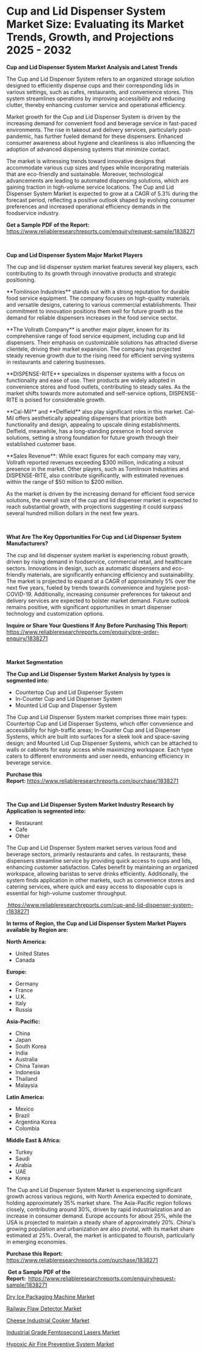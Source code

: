 <p><h1>Cup and Lid Dispenser System Market Size: Evaluating its Market Trends, Growth, and Projections 2025 - 2032</h1></p><p><strong>Cup and Lid Dispenser System Market Analysis and Latest Trends</strong></p>
<p><p>The Cup and Lid Dispenser System refers to an organized storage solution designed to efficiently dispense cups and their corresponding lids in various settings, such as cafes, restaurants, and convenience stores. This system streamlines operations by improving accessibility and reducing clutter, thereby enhancing customer service and operational efficiency. </p><p>Market growth for the Cup and Lid Dispenser System is driven by the increasing demand for convenient food and beverage service in fast-paced environments. The rise in takeout and delivery services, particularly post-pandemic, has further fueled demand for these dispensers. Enhanced consumer awareness about hygiene and cleanliness is also influencing the adoption of advanced dispensing systems that minimize contact.</p><p>The market is witnessing trends toward innovative designs that accommodate various cup sizes and types while incorporating materials that are eco-friendly and sustainable. Moreover, technological advancements are leading to automated dispensing solutions, which are gaining traction in high-volume service locations. The Cup and Lid Dispenser System Market is expected to grow at a CAGR of 5.3% during the forecast period, reflecting a positive outlook shaped by evolving consumer preferences and increased operational efficiency demands in the foodservice industry.</p></p>
<p><strong>Get a Sample PDF of the Report:&nbsp;</strong> <a href="https://www.reliableresearchreports.com/enquiry/request-sample/1838271?utm_campaign=121&utm_medium=2&utm_source=Github&utm_content=ia&utm_term=12042025&utm_id=cup-and-lid-dispenser-system">https://www.reliableresearchreports.com/enquiry/request-sample/1838271</a></p>
<p>&nbsp;</p>
<p><strong>Cup and Lid Dispenser System Major Market Players</strong></p>
<p><p>The cup and lid dispenser system market features several key players, each contributing to its growth through innovative products and strategic positioning. </p><p>**Tomlinson Industries** stands out with a strong reputation for durable food service equipment. The company focuses on high-quality materials and versatile designs, catering to various commercial establishments. Their commitment to innovation positions them well for future growth as the demand for reliable dispensers increases in the food service sector.</p><p>**The Vollrath Company** is another major player, known for its comprehensive range of food service equipment, including cup and lid dispensers. Their emphasis on customizable solutions has attracted diverse clientele, driving their market expansion. The company has projected steady revenue growth due to the rising need for efficient serving systems in restaurants and catering businesses.</p><p>**DISPENSE-RITE** specializes in dispenser systems with a focus on functionality and ease of use. Their products are widely adopted in convenience stores and food outlets, contributing to steady sales. As the market shifts towards more automated and self-service options, DISPENSE-RITE is poised for considerable growth.</p><p>**Cal-Mil** and **Delfield** also play significant roles in this market. Cal-Mil offers aesthetically appealing dispensers that prioritize both functionality and design, appealing to upscale dining establishments. Delfield, meanwhile, has a long-standing presence in food service solutions, setting a strong foundation for future growth through their established customer base.</p><p>**Sales Revenue**: While exact figures for each company may vary, Vollrath reported revenues exceeding $300 million, indicating a robust presence in the market. Other players, such as Tomlinson Industries and DISPENSE-RITE, also contribute significantly, with estimated revenues within the range of $50 million to $200 million.</p><p>As the market is driven by the increasing demand for efficient food service solutions, the overall size of the cup and lid dispenser market is expected to reach substantial growth, with projections suggesting it could surpass several hundred million dollars in the next few years.</p></p>
<p>&nbsp;</p>
<p><strong>What Are The Key Opportunities For Cup and Lid Dispenser System Manufacturers?</strong></p>
<p><p>The cup and lid dispenser system market is experiencing robust growth, driven by rising demand in foodservice, commercial retail, and healthcare sectors. Innovations in design, such as automatic dispensers and eco-friendly materials, are significantly enhancing efficiency and sustainability. The market is projected to expand at a CAGR of approximately 5% over the next five years, fueled by trends towards convenience and hygiene post-COVID-19. Additionally, increasing consumer preferences for takeout and delivery services are expected to bolster market demand. Future outlook remains positive, with significant opportunities in smart dispenser technology and customization options.</p></p>
<p><strong>Inquire or Share Your Questions If Any Before Purchasing This Report:</strong> <a href="https://www.reliableresearchreports.com/enquiry/pre-order-enquiry/1838271?utm_campaign=121&utm_medium=2&utm_source=Github&utm_content=ia&utm_term=12042025&utm_id=cup-and-lid-dispenser-system">https://www.reliableresearchreports.com/enquiry/pre-order-enquiry/1838271</a></p>
<p>&nbsp;</p>
<p><strong>Market Segmentation</strong></p>
<p><strong>The Cup and Lid Dispenser System Market Analysis by types is segmented into:</strong></p>
<p><ul><li>Countertop Cup and Lid Dispenser System</li><li>In-Counter Cup and Lid Dispenser System</li><li>Mounted Lid Cup and Dispenser System</li></ul></p>
<p><p>The Cup and Lid Dispenser System market comprises three main types: Countertop Cup and Lid Dispenser Systems, which offer convenience and accessibility for high-traffic areas; In-Counter Cup and Lid Dispenser Systems, which are built into surfaces for a sleek look and space-saving design; and Mounted Lid Cup Dispenser Systems, which can be attached to walls or cabinets for easy access while maximizing workspace. Each type caters to different environments and user needs, enhancing efficiency in beverage service.</p></p>
<p><strong>Purchase this Report:&nbsp;</strong><a href="https://www.reliableresearchreports.com/purchase/1838271?utm_campaign=121&utm_medium=2&utm_source=Github&utm_content=ia&utm_term=12042025&utm_id=cup-and-lid-dispenser-system">https://www.reliableresearchreports.com/purchase/1838271</a></p>
<p>&nbsp;</p>
<p><strong>The Cup and Lid Dispenser System Market Industry Research by Application is segmented into:</strong></p>
<p><ul><li>Restaurant</li><li>Cafe</li><li>Other</li></ul></p>
<p><p>The Cup and Lid Dispenser System market serves various food and beverage sectors, primarily restaurants and cafes. In restaurants, these dispensers streamline service by providing quick access to cups and lids, enhancing customer satisfaction. Cafes benefit by maintaining an organized workspace, allowing baristas to serve drinks efficiently. Additionally, the system finds application in other markets, such as convenience stores and catering services, where quick and easy access to disposable cups is essential for high-volume customer throughput.</p></p>
<p><a href="https://www.reliableresearchreports.com/cup-and-lid-dispenser-system-r1838271?utm_campaign=121&utm_medium=2&utm_source=Github&utm_content=ia&utm_term=12042025&utm_id=cup-and-lid-dispenser-system">&nbsp;https://www.reliableresearchreports.com/cup-and-lid-dispenser-system-r1838271</a></p>
<p><strong>In terms of Region, the Cup and Lid Dispenser System Market Players available by Region are:</strong></p>
<p>
    <p> <strong> North America: </strong>
        <ul>
            <li>United States</li>
            <li>Canada</li>
        </ul>
        </p> 
    <p> <strong> Europe: </strong>
        <ul>
            <li>Germany</li>
            <li>France</li>
            <li>U.K.</li>
            <li>Italy</li>
            <li>Russia</li>
        </ul>
        </p> 
    <p> <strong> Asia-Pacific: </strong>
        <ul>
            <li>China</li>
            <li>Japan</li>
            <li>South Korea</li>
            <li>India</li>
            <li>Australia</li>
            <li>China Taiwan</li>
            <li>Indonesia</li>
            <li>Thailand</li>
            <li>Malaysia</li>
        </ul>
        </p> 
    <p> <strong> Latin America: </strong>
        <ul>
            <li>Mexico</li>
            <li>Brazil</li>
            <li>Argentina Korea</li>
            <li>Colombia</li>
        </ul>
        </p> 
    <p> <strong> Middle East & Africa: </strong>
        <ul>
            <li>Turkey</li>
            <li>Saudi</li>
            <li>Arabia</li>
            <li>UAE</li>
            <li>Korea</li>
        </ul>
    </p>
    </p>
<p><p>The Cup and Lid Dispenser System Market is experiencing significant growth across various regions, with North America expected to dominate, holding approximately 35% market share. The Asia-Pacific region follows closely, contributing around 30%, driven by rapid industrialization and an increase in consumer demand. Europe accounts for about 25%, while the USA is projected to maintain a steady share of approximately 20%. China's growing population and urbanization are also pivotal, with its market share estimated at 25%. Overall, the market is anticipated to flourish, particularly in emerging economies.</p></p>
<p><strong>Purchase this Report: </strong><a href="https://www.reliableresearchreports.com/purchase/1838271?utm_campaign=121&utm_medium=2&utm_source=Github&utm_content=ia&utm_term=12042025&utm_id=cup-and-lid-dispenser-system">https://www.reliableresearchreports.com/purchase/1838271</a></p>
<p>&nbsp;<strong>Get a Sample PDF of the Report:&nbsp;&nbsp;</strong><a href="https://www.reliableresearchreports.com/enquiry/request-sample/1838271?utm_campaign=121&utm_medium=2&utm_source=Github&utm_content=ia&utm_term=12042025&utm_id=cup-and-lid-dispenser-system">https://www.reliableresearchreports.com/enquiry/request-sample/1838271</a></p>
<p><strong></strong></p>
<p><p><a href="https://github.com/abararybar2x/Market-Research-Report-List-1/blob/main/dry-ice-packaging-machine-market.md?utm_campaign=121&utm_medium=2&utm_source=Github&utm_content=ia&utm_term=12042025&utm_id=cup-and-lid-dispenser-system">Dry Ice Packaging Machine Market</a></p><p><a href="https://github.com/parthplagaf6/Market-Research-Report-List-1/blob/main/railway-flaw-detector-market.md?utm_campaign=121&utm_medium=2&utm_source=Github&utm_content=ia&utm_term=12042025&utm_id=cup-and-lid-dispenser-system">Railway Flaw Detector Market</a></p><p><a href="https://github.com/tandyorandby/Market-Research-Report-List-1/blob/main/cheese-industrial-cooker-market.md?utm_campaign=121&utm_medium=2&utm_source=Github&utm_content=ia&utm_term=12042025&utm_id=cup-and-lid-dispenser-system">Cheese Industrial Cooker Market</a></p><p><a href="https://github.com/janskudiony/Market-Research-Report-List-1/blob/main/industrial-grade-femtosecond-lasers-market.md?utm_campaign=121&utm_medium=2&utm_source=Github&utm_content=ia&utm_term=12042025&utm_id=cup-and-lid-dispenser-system">Industrial Grade Femtosecond Lasers Market</a></p><p><a href="https://github.com/estaykaleslo/Market-Research-Report-List-1/blob/main/hypoxic-air-fire-preventive-system-market.md?utm_campaign=121&utm_medium=2&utm_source=Github&utm_content=ia&utm_term=12042025&utm_id=cup-and-lid-dispenser-system">Hypoxic Air Fire Preventive System Market</a></p></p>